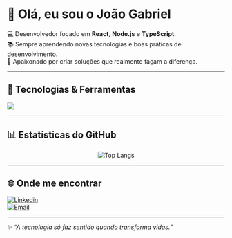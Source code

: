 # 👋 Olá, eu sou o João Gabriel  

💻 Desenvolvedor focado em **React**, **Node.js** e **TypeScript**.  
📚 Sempre aprendendo novas tecnologias e boas práticas de desenvolvimento.  
🚀 Apaixonado por criar soluções que realmente façam a diferença.  

---

## 🚀 Tecnologias & Ferramentas

<p align="left">
  <img src="https://skillicons.dev/icons?i=ts,js,react,nodejs,html,css,dart,flutter,firebase,mysql,git,github,vscode" />
</p>

---

## 📊 Estatísticas do GitHub

<p align="center">
  <img src="https://github-readme-stats.vercel.app/api/top-langs/?username=joaogabriel2004&layout=compact&theme=radical" alt="Top Langs" />
</p>

---

## 🌐 Onde me encontrar

[![Linkedin](https://img.shields.io/badge/LinkedIn-0A66C2?style=for-the-badge&logo=linkedin&logoColor=white)]((https://www.linkedin.com/in/joao-gabriel-jesus))  
[![Email](https://img.shields.io/badge/Email-D14836?style=for-the-badge&logo=gmail&logoColor=white)](mailto:joaogabrielsj2004@gmail.com)

---

✨ _“A tecnologia só faz sentido quando transforma vidas.”_  
